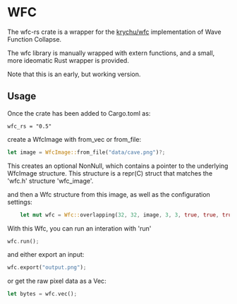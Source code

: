 # WFC

The wfc-rs crate is a wrapper for the [krychu/wfc](https://github.com/krychu/wfc) implementation
of Wave Function Collapse.

The wfc library is manually wrapped with extern functions, and a
small, more ideomatic Rust wrapper is provided.

Note that this is an early, but working version.


## Usage

Once the crate has been added to Cargo.toml as:
```
wfc_rs = "0.5"
```

create a WfcImage with from_vec or from_file:
```rust
let image = WfcImage::from_file("data/cave.png")?;
```
This creates an optional NonNull, which contains a pointer to the underlying
WfcImage structure. This structure is a repr(C) struct that matches the 'wfc.h'
structure 'wfc_image'.

and then a Wfc structure from this image, as well as the configuration settings:
```rust
    let mut wfc = Wfc::overlapping(32, 32, image, 3, 3, true, true, true, true)?;
```

With this Wfc, you can run an interation with 'run'
```rust
wfc.run();
```
and either export an input:
```rust
wfc.export("output.png");
```
or get the raw pixel data as a Vec<u8>:
```rust
let bytes = wfc.vec();
```

